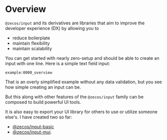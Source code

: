 # Overview

`@zecos/input` and its derivatives are libraries that aim to improve the developer experience (DX) by allowing you to

* reduce boilerplate
* maintain flexibility
* maintain scalability

You can get started with nearly zero-setup and should be able to create an input with one line. Here is a simple text field input:

```tsx
example:0000_overview
```

That is an overly simplified example without any data validation, but you see how simple creating an input can be.

But this along with other features of the `@zecos/input` family can be composed to build powerful UI tools.

It is also easy to export your UI library for others to use or utilize someone else's. I have created two so far:

* [@zecos/input-basic](/input-basic)
* [@zecos/input-mui](/input-mui).